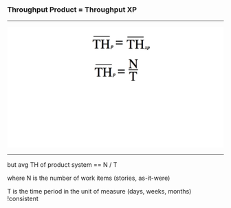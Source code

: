 <!-- .slide: data-background="resources/footer.svg" data-background-size="contain" data-background-position="bottom"  -->

### **Throughput Product = Throughput XP**

- - -

<img class="plain" src="resources/forecast-02.png" />

- - -

<aside class="notes">
  <p>
    but avg TH of product system == N / T
  </p>
  <p>
    where N is the number of work items (stories, as-it-were) 
  </p>
  <p>
    T is the time period in the unit of measure (days, weeks, months) !consistent
  </p>
</aside>
